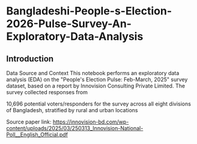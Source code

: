 # Bangladeshi-People-s-Election-2026-Pulse-Survey-An-Exploratory-Data-Analysis

## Introduction

Data Source and Context This notebook performs an exploratory data analysis (EDA) on the "People's Election Pulse: Feb-March, 2025" survey dataset, based on a report by Innovision Consulting Private Limited. The survey collected responses from

10,696 potential voters/responders for the survey across all eight divisions of Bangladesh, stratified by rural and urban locations

Source paper link: https://innovision-bd.com/wp-content/uploads/2025/03/250313_Innovision-National-Poll__English_Official.pdf
